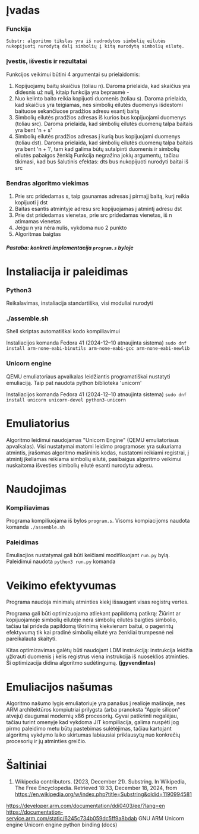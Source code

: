 # Įvadas
### Funckija
    Substr: algoritmo tikslas yra iš nudrodytos simbolių eilutės nukopijuotį nurodytą dalį simbolių į kitą nurodytą simbolių eilutę. 

### Įvestis, išvestis ir rezultatai
Funkcijos veikimui būtini 4 argumentai su prielaidomis:
1. Kopijuojamų baitų skaičius (toliau n). Daroma prielaida, kad skaičius yra didesnis už nulį, kitaip funkcija yra beprasmė - 
2. Nuo kelinto baito reikia kopijuoti duomenis (toliau s). Daroma prielaida, kad skaičius yra teigiamas, nes simbolių eilutės duomenys išdestomi baituose sekančiuose pradžios adresu esantį baitą
3. Simbolių eilutės pradžios adresas iš kurios bus kopijuojami duomenys (toliau src). Daroma prielaida, kad simbolių eilutės duomenų talpa baitais yra bent 'n + s'
4. Simbolių eilutės pradžios adresas į kurią bus kopijuojami duomenys (toliau dst). Daroma prielaida, kad simbolių eilutės duomenų talpa baitais yra bent 'n + 1', tam kad galima būtų sutalpinti duomenis ir simbolių eilutės pabaigos žėnklą
    Funkcija negražina jokių argumentų, tačiau tikimasi, kad bus šalutinis efektas: dts bus nukopijuoti nurodyti baitai iš src

### Bendras algoritmo viekimas
1. Prie src pridedamas s, taip gaunamas adresas į pirmajį baitą, kurį reikia kopijuoti į dst
2. Baitas esantis atmintyje adresu src kopijuojamas į atmintį adresu dst
3. Prie dst pridedamas vienetas, prie src pridedamas vienetas, iš n atimamas vienetas
4. Jeigu n yra nėra nulis, vykdoma nuo 2 punkto
5. Algoritmas baigtas

##### *Pastaba: konkreti implementacija* `program.s` *byloje*

# Instaliacija ir paleidimas

### Python3
Reikalavimas, instaliacija standartiška, visi moduliai nurodyti

### ./assemble.sh
Shell skriptas automatiškai kodo kompiliavimui

Instaliacijos komanda Fedora 41 (2024-12–10 atnaujinta sistema) `sudo dnf install arm-none-eabi-binutils arm-none-eabi-gcc arm-none-eabi-newlib`

### Unicorn engine
QEMU emuliatoriaus apvalkalas leidžiantis programatiškai nustatyti emuliaciją. Taip pat naudota python biblioteka 'unicorn'

Instaliacijos komanda Fedora 41 (2024-12–10 atnaujinta sistema) `sudo dnf install unicorn unicorn-devel python3-unicorn`


# Emuliatorius

Algoritmo leidimui naudojamas "Unicorn Engine" (QEMU emuliatoriaus apvalkalas). Visi nustatymai matomi leidimo programose: yra sukuriama atmintis, įrašomas algoritmo mašininis kodas, nustatomi reikiami registrai, į atmintį įkeliamas reikiama simbolių eilutė, pasibaigus algoritmo veikimui nuskaitoma išvesties simbolių eilutė esanti nurodytu adresu.

# Naudojimas

### Kompiliavimas

Programa kompiliuojama iš bylos `program.s`. Visoms kompiacijoms naudota komanda `./assemble.sh`

### Paleidimas

Emuliacjios nustatymai gali būti keičiami modifikuojant `run.py` bylą. Paleidimui naudota `python3 run.py` komanda

# Veikimo efektyvumas

Programa naudoja minimalų atminties kiekį išsaugant visas registrų vertes. 

Programa gali būti optimizuojama atliekant papildomą patikrą: Žiūrint ar kopijuojamoje simbolių eilutėje nėra simbolių eilutės baigties simbolio, tačiau tai prideda papildomą tikrinimą kiekvienam baitui, o pagerintų efektyvumą tik kai pradinė simbolių eilutė yra ženkliai trumpesnė nei pareikalauta skaityti. 

Kitas optimizavimas galėtų būti naudojant LDM instrukciją: instrukcija leidžia užkrauti duomenis į kelis registrus viena instrukcija iš nuoseklios atminties. Ši optimizacija didina algoritmo sudėtingumą. **(įgyvendintas)**


# Emuliacijos našumas

Algoritmo našumo lygis emuliatoriuje yra panašus į realioje mašinoje, nes ARM architektūros kompiutriai prilygsta (arba pranoksta "Apple silicon" atveju) daugumai modernių x86 procesorių. Gyvai patikrinti negalėjau, tačiau turint omenyje kad vykdoma JIT kompiliacija, galima nuspėti jog pirmo paleidimo metu būtų pastebimas sulėtėjimas, tačiau kartojant algoritmą vykdymo laiko skirtumas labiausiai priklausytų nuo konkrečių procesorių ir jų atminties greičio.

#  Šaltiniai

1. Wikipedia contributors. (2023, December 21). Substring. In Wikipedia, The Free Encyclopedia. Retrieved 18:33, December 18, 2024, from https://en.wikipedia.org/w/index.php?title=Substring&oldid=1190994581
<!-- todo format -->
https://developer.arm.com/documentation/ddi0403/ee/?lang=en
https://documentation-service.arm.com/static/6245c734b059dc5ff9a8bdab
GNU ARM
Unicorn engine
Unicorn engine python binding (docs)


